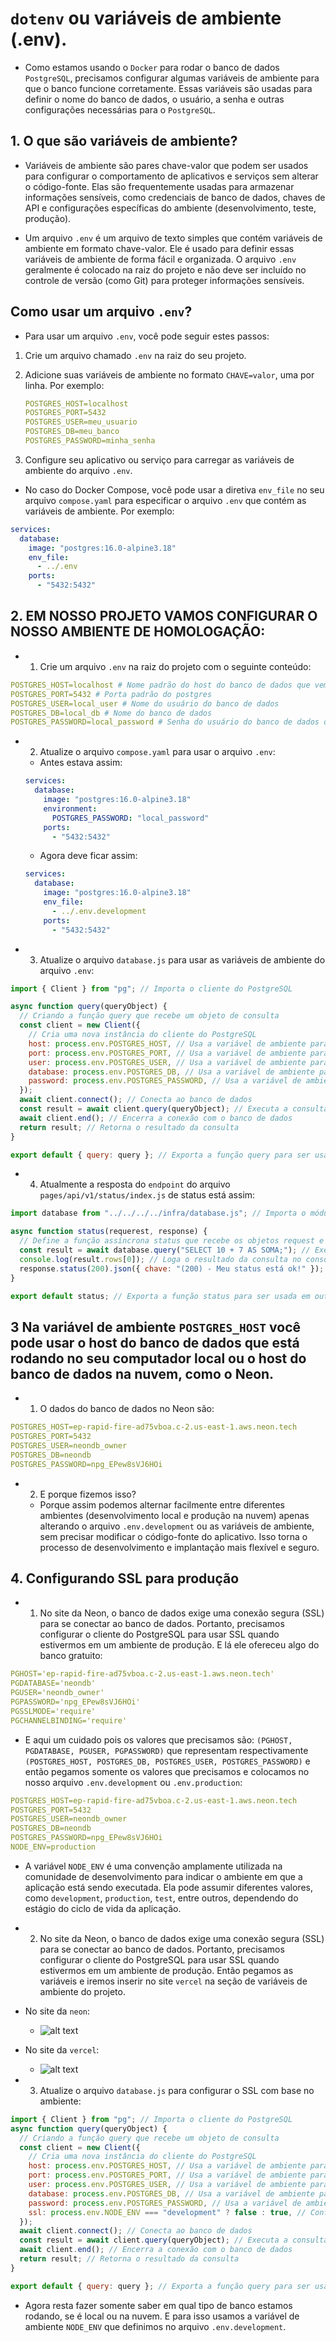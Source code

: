 # `dotenv` ou variáveis de ambiente (.env).

- Como estamos usando o `Docker` para rodar o banco de dados `PostgreSQL`, precisamos configurar algumas variáveis de ambiente para que o banco funcione corretamente. Essas variáveis são usadas para definir o nome do banco de dados, o usuário, a senha e outras configurações necessárias para o `PostgreSQL`.

## 1. O que são variáveis de ambiente?

- Variáveis de ambiente são pares chave-valor que podem ser usados para configurar o comportamento de aplicativos e serviços sem alterar o código-fonte. Elas são frequentemente usadas para armazenar informações sensíveis, como credenciais de banco de dados, chaves de API e configurações específicas do ambiente (desenvolvimento, teste, produção).

- Um arquivo `.env` é um arquivo de texto simples que contém variáveis de ambiente em formato chave-valor. Ele é usado para definir essas variáveis de ambiente de forma fácil e organizada. O arquivo `.env` geralmente é colocado na raiz do projeto e não deve ser incluído no controle de versão (como Git) para proteger informações sensíveis.

## Como usar um arquivo `.env`?

- Para usar um arquivo `.env`, você pode seguir estes passos:

1. Crie um arquivo chamado `.env` na raiz do seu projeto.

2. Adicione suas variáveis de ambiente no formato `CHAVE=valor`, uma por linha. Por exemplo:

   ```yaml
   POSTGRES_HOST=localhost
   POSTGRES_PORT=5432
   POSTGRES_USER=meu_usuario
   POSTGRES_DB=meu_banco
   POSTGRES_PASSWORD=minha_senha
   ```

3. Configure seu aplicativo ou serviço para carregar as variáveis de ambiente do arquivo `.env`.

- No caso do Docker Compose, você pode usar a diretiva `env_file` no seu arquivo `compose.yaml` para especificar o arquivo `.env` que contém as variáveis de ambiente. Por exemplo:

```yaml
services:
  database:
    image: "postgres:16.0-alpine3.18"
    env_file:
      - ../.env
    ports:
      - "5432:5432"
```

## 2. EM NOSSO PROJETO VAMOS CONFIGURAR O NOSSO AMBIENTE DE HOMOLOGAÇÃO:

- 1. Crie um arquivo `.env` na raiz do projeto com o seguinte conteúdo:

```yaml
POSTGRES_HOST=localhost # Nome padrão do host do banco de dados que vem do postgres
POSTGRES_PORT=5432 # Porta padrão do postgres
POSTGRES_USER=local_user # Nome do usuário do banco de dados
POSTGRES_DB=local_db # Nome do banco de dados
POSTGRES_PASSWORD=local_password # Senha do usuário do banco de dados que definimos para o serviço de homologação
```

- 2. Atualize o arquivo `compose.yaml` para usar o arquivo `.env`:
  - Antes estava assim:

  ```yaml
  services:
    database:
      image: "postgres:16.0-alpine3.18"
      environment:
        POSTGRES_PASSWORD: "local_password"
      ports:
        - "5432:5432"
  ```

  - Agora deve ficar assim:

  ```yaml
  services:
    database:
      image: "postgres:16.0-alpine3.18"
      env_file:
        - ../.env.development
      ports:
        - "5432:5432"
  ```

- 3. Atualize o arquivo `database.js` para usar as variáveis de ambiente do arquivo `.env`:

```javascript
import { Client } from "pg"; // Importa o cliente do PostgreSQL

async function query(queryObject) {
  // Criando a função query que recebe um objeto de consulta
  const client = new Client({
    // Cria uma nova instância do cliente do PostgreSQL
    host: process.env.POSTGRES_HOST, // Usa a variável de ambiente para o host
    port: process.env.POSTGRES_PORT, // Usa a variável de ambiente para a porta
    user: process.env.POSTGRES_USER, // Usa a variável de ambiente para o usuário
    database: process.env.POSTGRES_DB, // Usa a variável de ambiente para o banco de dados
    password: process.env.POSTGRES_PASSWORD, // Usa a variável de ambiente para a senha
  });
  await client.connect(); // Conecta ao banco de dados
  const result = await client.query(queryObject); // Executa a consulta passada como argumento
  await client.end(); // Encerra a conexão com o banco de dados
  return result; // Retorna o resultado da consulta
}

export default { query: query }; // Exporta a função query para ser usada em outros arquivos
```

- 4. Atualmente a resposta do `endpoint` do arquivo `pages/api/v1/status/index.js` de status está assim:

```javascript
import database from "../../../../infra/database.js"; // Importa o módulo de banco de dados de forma relativa

async function status(requerest, response) {
  // Define a função assíncrona status que recebe os objetos request e response
  const result = await database.query("SELECT 10 + 7 AS SOMA;"); // Executa uma consulta SQL simples para testar a conexão com o banco de dados
  console.log(result.rows[0]); // Loga o resultado da consulta no console
  response.status(200).json({ chave: "(200) - Meu status está ok!" }); // Envia uma resposta JSON com status 200
}

export default status; // Exporta a função status para ser usada em outros arquivos
```

## 3 Na variável de ambiente `POSTGRES_HOST` você pode usar o host do banco de dados que está rodando no seu computador local ou o host do banco de dados na nuvem, como o Neon.

- 1. O dados do banco de dados no Neon são:

```yaml
POSTGRES_HOST=ep-rapid-fire-ad75vboa.c-2.us-east-1.aws.neon.tech
POSTGRES_PORT=5432
POSTGRES_USER=neondb_owner
POSTGRES_DB=neondb
POSTGRES_PASSWORD=npg_EPew8sVJ6HOi
```

- 2. E porque fizemos isso?
  - Porque assim podemos alternar facilmente entre diferentes ambientes (desenvolvimento local e produção na nuvem) apenas alterando o arquivo `.env.development` ou as variáveis de ambiente, sem precisar modificar o código-fonte do aplicativo. Isso torna o processo de desenvolvimento e implantação mais flexível e seguro.

## 4. Configurando SSL para produção

- 1. No site da Neon, o banco de dados exige uma conexão segura (SSL) para se conectar ao banco de dados. Portanto, precisamos configurar o cliente do PostgreSQL para usar SSL quando estivermos em um ambiente de produção. E lá ele ofereceu algo do banco gratuito:

```yaml
PGHOST='ep-rapid-fire-ad75vboa.c-2.us-east-1.aws.neon.tech'
PGDATABASE='neondb'
PGUSER='neondb_owner'
PGPASSWORD='npg_EPew8sVJ6HOi'
PGSSLMODE='require'
PGCHANNELBINDING='require'
```

- E aqui um cuidado pois os valores que precisamos são: `(PGHOST, PGDATABASE, PGUSER, PGPASSWORD)` que representam respectivamente `(POSTGRES_HOST, POSTGRES_DB, POSTGRES_USER, POSTGRES_PASSWORD)` e então pegamos somente os valores que precisamos e colocamos no nosso arquivo `.env.development` ou `.env.production`:

```yaml
POSTGRES_HOST=ep-rapid-fire-ad75vboa.c-2.us-east-1.aws.neon.tech
POSTGRES_PORT=5432
POSTGRES_USER=neondb_owner
POSTGRES_DB=neondb
POSTGRES_PASSWORD=npg_EPew8sVJ6HOi
NODE_ENV=production
```

- A variável `NODE_ENV` é uma convenção amplamente utilizada na comunidade de desenvolvimento para indicar o ambiente em que a aplicação está sendo executada. Ela pode assumir diferentes valores, como `development`, `production`, `test`, entre outros, dependendo do estágio do ciclo de vida da aplicação.

- 2. No site da Neon, o banco de dados exige uma conexão segura (SSL) para se conectar ao banco de dados. Portanto, precisamos configurar o cliente do PostgreSQL para usar SSL quando estivermos em um ambiente de produção. Então pegamos as variáveis e iremos inserir no site `vercel` na seção de variáveis de ambiente do projeto.

- No site da `neon`:
  - ![alt text](image-neon-postgres.png)

- No site da `vercel`:
  - ![alt text](image-node_env-vercel.png)

- 3. Atualize o arquivo `database.js` para configurar o SSL com base no ambiente:

```javascript
import { Client } from "pg"; // Importa o cliente do PostgreSQL
async function query(queryObject) {
  // Criando a função query que recebe um objeto de consulta
  const client = new Client({
    // Cria uma nova instância do cliente do PostgreSQL
    host: process.env.POSTGRES_HOST, // Usa a variável de ambiente para o host
    port: process.env.POSTGRES_PORT, // Usa a variável de ambiente para a porta
    user: process.env.POSTGRES_USER, // Usa a variável de ambiente para o usuário
    database: process.env.POSTGRES_DB, // Usa a variável de ambiente para o banco de dados
    password: process.env.POSTGRES_PASSWORD, // Usa a variável de ambiente para a senha
    ssl: process.env.NODE_ENV === "development" ? false : true, // Configura SSL com base no ambiente
  });
  await client.connect(); // Conecta ao banco de dados
  const result = await client.query(queryObject); // Executa a consulta passada como argumento
  await client.end(); // Encerra a conexão com o banco de dados
  return result; // Retorna o resultado da consulta
}

export default { query: query }; // Exporta a função query para ser usada em outros arquivos
```

- Agora resta fazer somente saber em qual tipo de banco estamos rodando, se é local ou na nuvem. E para isso usamos a variável de ambiente `NODE_ENV` que definimos no arquivo `.env.development`.
